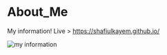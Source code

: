 # About_Me
My information! Live > https://shafiulkayem.github.io/

![my information](https://user-images.githubusercontent.com/37289068/46110050-3fbfeb00-c204-11e8-8316-b369157cb8de.png)
